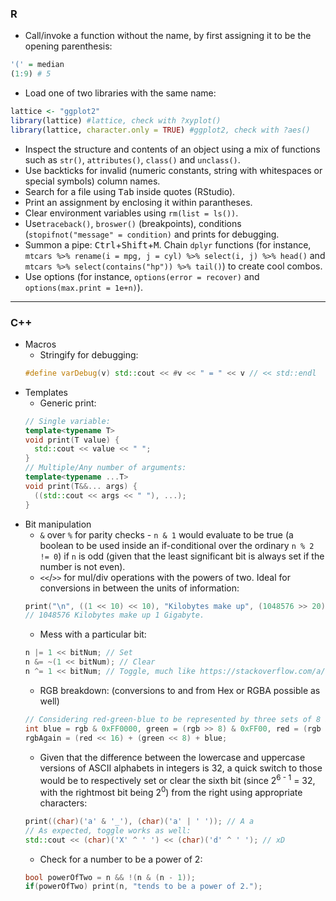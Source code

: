 ### R
- Call/invoke a function without the name, by first assigning it to be the opening parenthesis:
```r
'(' = median
(1:9) # 5
```
- Load one of two libraries with the same name:
```r 
lattice <- "ggplot2"
library(lattice) #lattice, check with ?xyplot()
library(lattice, character.only = TRUE) #ggplot2, check with ?aes()
```
- Inspect the structure and contents of an object using a mix of functions such as `str()`, `attributes()`, `class()` and `unclass()`.
- Use backticks for invalid (numeric constants, string with whitespaces or special symbols) column names.
- Search for a file using <kbd>Tab</kbd> inside quotes (RStudio).
- Print an assignment by enclosing it within parantheses.
- Clear environment variables using `rm(list = ls())`.
- Use`traceback()`, `broswer()` (breakpoints), conditions (`stopifnot("message" = condition)` and prints for debugging.
- Summon a pipe: <kbd>Ctrl</kbd>+<kbd>Shift</kbd>+<kbd>M</kbd>. Chain `dplyr` functions (for instance, `mtcars %>% rename(i = mpg, j = cyl) %>% select(i, j) %>% head()` and `mtcars %>% select(contains("hp")) %>% tail()`) to create cool combos.
- Use options (for instance, `options(error = recover)` and `options(max.print = 1e+n)`).
___
### C++
- Macros
  - Stringify for debugging:
  ```cpp
  #define varDebug(v) std::cout << #v << " = " << v // << std::endl
  ```
- Templates
  - Generic print:
  ```cpp
  // Single variable:
  template<typename T>
  void print(T value) {
    std::cout << value << " ";
  }  
  // Multiple/Any number of arguments:
  template<typename ...T>
  void print(T&&... args) {
    ((std::cout << args << " "), ...);
  }
  ```
- Bit manipulation
  - `&` over `%` for parity checks - `n & 1` would evaluate to be true (a boolean to be used inside an if-conditional over the ordinary `n % 2 != 0`) if `n` is odd (given that the least significant bit is always set if the number is not even).
  - `<<`/`>>` for mul/div operations with the powers of two. Ideal for conversions in between the units of information:
  ```cpp
  print("\n", ((1 << 10) << 10), "Kilobytes make up", (1048576 >> 20), "Gigabyte.");
  // 1048576 Kilobytes make up 1 Gigabyte. 
  ```
  - Mess with a particular bit:
  ```cpp
  n |= 1 << bitNum; // Set
  n &= ~(1 << bitNum); // Clear
  n ^= 1 << bitNum; // Toggle, much like https://stackoverflow.com/a/60946658/11422223
  ```  
  - RGB breakdown: (conversions to and from Hex or RGBA possible as well)
  ```cpp 
  // Considering red-green-blue to be represented by three sets of 8 bits, from left to right or from the MSB to the LSB:
  int blue = rgb & 0xFF0000, green = (rgb >> 8) & 0xFF00, red = (rgb >> 16) & 0xFF;
  rgbAgain = (red << 16) + (green << 8) + blue; 
  ```
  - Given that the difference between the lowercase and uppercase versions of ASCII alphabets in integers is 32, a quick switch to those would be to respectively set or clear the sixth bit (since 2<sup>6 - 1</sup> = 32, with the rightmost bit being 2<sup>0</sup>) from the right using appropriate characters: 
  ```cpp
  print((char)('a' & '_'), (char)('a' | ' ')); // A a
  // As expected, toggle works as well:
  std::cout << (char)('X' ^ ' ') << (char)('d' ^ ' '); // xD 
  ```
  - Check for a number to be a power of 2:
  ```cpp
  bool powerOfTwo = n && !(n & (n - 1));
  if(powerOfTwo) print(n, "tends to be a power of 2.");
  ```
